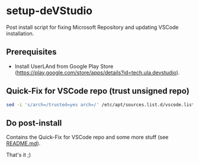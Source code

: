 # setup-deVStudio
Post install script for fixing Microsoft Repository and updating VSCode installation.

## Prerequisites
- Install UserLAnd from Google Play Store (https://play.google.com/store/apps/details?id=tech.ula.devstudio).

## Quick-Fix for VSCode repo (trust unsigned repo)
```bash
sed -i 's/arch=/trusted=yes arch=/' /etc/apt/sources.list.d/vscode.list && sudo apt update -y && sudo apt upgrade -y
```

## Do post-install
Contains the Quick-Fix for VSCode repo and some more stuff (see [README.md](./README.md)).

That's it ;)

